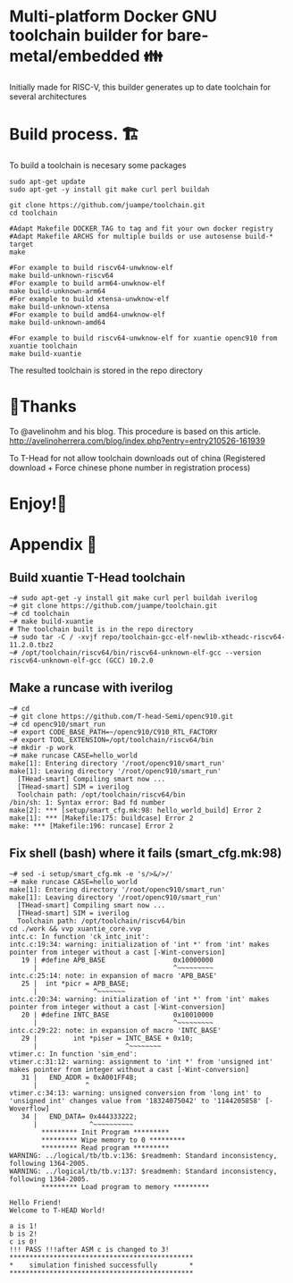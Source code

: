 # Multi-platform Docker GNU toolchain builder for bare-metal/embedded 👪
Initially made for RISC-V, this builder generates up to date toolchain for several architectures
# Build process. 🏗️

To build a toolchain is necesary some packages

```
sudo apt-get update
sudo apt-get -y install git make curl perl buildah

git clone https://github.com/juampe/toolchain.git
cd toolchain

#Adapt Makefile DOCKER_TAG to tag and fit your own docker registry
#Adapt Makefile ARCHS for multiple builds or use autosense build-* target
make

#For example to build riscv64-unwknow-elf
make build-unknown-riscv64
#For example to build arm64-unwknow-elf
make build-unknown-arm64
#For example to build xtensa-unwknow-elf
make build-unknown-xtensa
#For example to build amd64-unwknow-elf
make build-unknown-amd64

#For example to build riscv64-unwknow-elf for xuantie openc910 from xuantie toolchain
make build-xuantie
```

The resulted toolchain is stored in the repo directory

# 🙏Thanks 
To @avelinohm and his blog.
This procedure is based on this article.
http://avelinoherrera.com/blog/index.php?entry=entry210526-161939

To T-Head for not allow toolchain downloads out of china (Registered download + Force chinese phone number in registration process)

# Enjoy!🍿
# Appendix 🎁
## Build xuantie T-Head toolchain
```
~# sudo apt-get -y install git make curl perl buildah iverilog
~# git clone https://github.com/juampe/toolchain.git
~# cd toolchain
~# make build-xuantie
# The toolchain built is in the repo directory
~# sudo tar -C / -xvjf repo/toolchain-gcc-elf-newlib-xtheadc-riscv64-11.2.0.tbz2
~# /opt/toolchain/riscv64/bin/riscv64-unknown-elf-gcc --version
riscv64-unknown-elf-gcc (GCC) 10.2.0
```
## Make a runcase with iverilog
```
~# cd
~# git clone https://github.com/T-head-Semi/openc910.git
~# cd openc910/smart_run
~# export CODE_BASE_PATH=~/openc910/C910_RTL_FACTORY
~# export TOOL_EXTENSION=/opt/toolchain/riscv64/bin
~# mkdir -p work
~# make runcase CASE=hello_world 
make[1]: Entering directory '/root/openc910/smart_run'
make[1]: Leaving directory '/root/openc910/smart_run'
  [THead-smart] Compiling smart now ...
  [THead-smart] SIM = iverilog
  Toolchain path: /opt/toolchain/riscv64/bin
/bin/sh: 1: Syntax error: Bad fd number
make[2]: *** [setup/smart_cfg.mk:98: hello_world_build] Error 2
make[1]: *** [Makefile:175: buildcase] Error 2
make: *** [Makefile:196: runcase] Error 2
```
## Fix shell (bash) where it fails (smart_cfg.mk:98)
```
~# sed -i setup/smart_cfg.mk -e 's/>&/>/'
~# make runcase CASE=hello_world
make[1]: Entering directory '/root/openc910/smart_run'
make[1]: Leaving directory '/root/openc910/smart_run'
  [THead-smart] Compiling smart now ... 
  [THead-smart] SIM = iverilog
  Toolchain path: /opt/toolchain/riscv64/bin
cd ./work && vvp xuantie_core.vvp 
intc.c: In function 'ck_intc_init':
intc.c:19:34: warning: initialization of 'int *' from 'int' makes pointer from integer without a cast [-Wint-conversion]
   19 | #define APB_BASE                 0x10000000
      |                                  ^~~~~~~~~~
intc.c:25:14: note: in expansion of macro 'APB_BASE'
   25 |  int *picr = APB_BASE;
      |              ^~~~~~~~
intc.c:20:34: warning: initialization of 'int *' from 'int' makes pointer from integer without a cast [-Wint-conversion]
   20 | #define INTC_BASE                0x10010000
      |                                  ^~~~~~~~~~
intc.c:29:22: note: in expansion of macro 'INTC_BASE'
   29 |         int *piser = INTC_BASE + 0x10;
      |                      ^~~~~~~~~
vtimer.c: In function 'sim_end':
vtimer.c:31:12: warning: assignment to 'int *' from 'unsigned int' makes pointer from integer without a cast [-Wint-conversion]
   31 |   END_ADDR = 0xA001FF48;
      |            ^
vtimer.c:34:13: warning: unsigned conversion from 'long int' to 'unsigned int' changes value from '18324075042' to '1144205858' [-Woverflow]
   34 |   END_DATA= 0x444333222;
      |             ^~~~~~~~~~~
        ********* Init Program *********
        ********* Wipe memory to 0 *********
        ********* Read program *********
WARNING: ../logical/tb/tb.v:136: $readmemh: Standard inconsistency, following 1364-2005.
WARNING: ../logical/tb/tb.v:137: $readmemh: Standard inconsistency, following 1364-2005.
        ********* Load program to memory *********

Hello Friend!
Welcome to T-HEAD World!

a is 1!
b is 2!
c is 0!
!!! PASS !!!after ASM c is changed to 3!
**********************************************
*    simulation finished successfully        *
**********************************************

```


